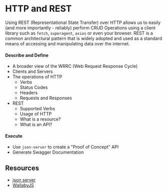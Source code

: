 # HTTP and REST

Using REST (Representational State Transfer) over HTTP allows us to easily (and more importantly - reliably) perform CRUD Operations using a client library such as `fetch`, `superagent`, `axios` or even your browser. REST is a common architectural pattern that is widely adopted and used as a standard means of accessing and manipulating data over the internet.

#### Describe and Define

- A broader view of the WRRC (Web Request Response Cycle)
- Clients and Servers
- The operations of HTTP
  - Verbs
  - Status Codes
  - Headers
  - Requests and Responses
- REST
  - Supported Verbs
  - Usage of HTTP
  - What is a resource?
  - What is an API?

#### Execute

- Use `json-server` to create a "Proof of Concept" API
- Generate Swagger Documentation

## Resources

- [json server](https://github.com/typicode/json-server)
- [WallabyJS](https://wallabyjs.com/)
